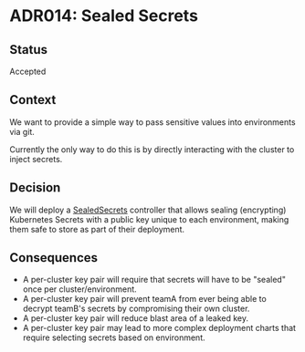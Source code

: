 # ADR014: Sealed Secrets

## Status

Accepted

## Context

We want to provide a simple way to pass sensitive values into environments via git.

Currently the only way to do this is by directly interacting with the cluster to inject secrets.

## Decision

We will deploy a [SealedSecrets](https://github.com/bitnami-labs/sealed-secrets) controller that allows sealing (encrypting) Kubernetes Secrets with a public key unique to each environment, making them safe to store as part of their deployment.

## Consequences

* A per-cluster key pair will require that secrets will have to be "sealed" once per cluster/environment.
* A per-cluster key pair will prevent teamA from ever being able to decrypt teamB's secrets by compromising their own cluster.
* A per-cluster key pair will reduce blast area of a leaked key.
* A per-cluster key pair may lead to more complex deployment charts that require selecting secrets based on environment.

